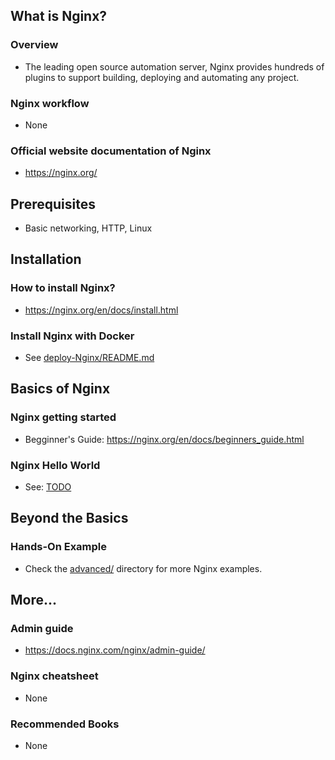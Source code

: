 ## What is Nginx?

### Overview

- The leading open source automation server, Nginx provides hundreds of plugins to support building, deploying and automating any project.

### Nginx workflow

- None

### Official website documentation of Nginx

- https://nginx.org/

## Prerequisites

- Basic networking, HTTP, Linux

## Installation

### How to install Nginx?

- https://nginx.org/en/docs/install.html

### Install Nginx with Docker

- See [deploy-Nginx/README.md](../Nginx/basic/deploy-Nginx/README.md)

## Basics of Nginx

### Nginx getting started

- Begginner's Guide: https://nginx.org/en/docs/beginners_guide.html

### Nginx Hello World

- See: [TODO](./basic/hello-nginx.sh)

## Beyond the Basics

### Hands-On Example

- Check the [advanced/](./advanced/) directory for more Nginx examples.

## More...

### Admin guide

- https://docs.nginx.com/nginx/admin-guide/

### Nginx cheatsheet

- None

### Recommended Books

- None
